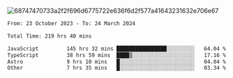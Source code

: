 ![68747470733a2f2f696d6775722e636f6d2f577a41643231632e706e67](https://github.com/koreoxy/koreoxy/assets/73381115/a29b30a2-7b86-4bf1-a3b8-5e7cb8eb1ab0)




<!--START_SECTION:waka-->

```txt
From: 23 October 2023 - To: 24 March 2024

Total Time: 219 hrs 40 mins

JavaScript         145 hrs 32 mins ████████████████░░░░░░░░░   64.04 %
TypeScript         38 hrs 59 mins  ████▒░░░░░░░░░░░░░░░░░░░░   17.16 %
Astro              9 hrs 10 mins   █░░░░░░░░░░░░░░░░░░░░░░░░   04.04 %
Other              7 hrs 35 mins   █░░░░░░░░░░░░░░░░░░░░░░░░   03.34 %
```

<!--END_SECTION:waka-->
